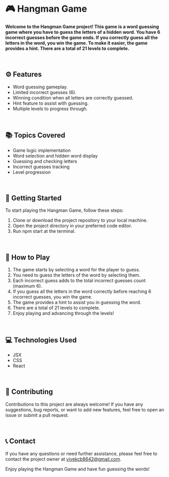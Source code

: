 # 🎮 Hangman Game

**Welcome to the Hangman Game project! This game is a word guessing game where you have to guess the letters of a hidden word. You have 6 incorrect guesses before the game ends. If you correctly guess all the letters in the word, you win the game. To make it easier, the game provides a hint. There are a total of 21 levels to complete.**

<br>

## ⚙️ Features

- Word guessing gameplay.
- Limited incorrect guesses (6).
- Winning condition when all letters are correctly guessed.
- Hint feature to assist with guessing.
- Multiple levels to progress through.

<br>

## 📚 Topics Covered

- Game logic implementation
- Word selection and hidden word display
- Guessing and checking letters
- Incorrect guesses tracking
- Level progression

<br>

## 🚀 Getting Started

To start playing the Hangman Game, follow these steps:

1. Clone or download the project repository to your local machine.
2. Open the project directory in your preferred code editor.
3. Run npm start at the terminal.

<br>

## 🎯 How to Play

1. The game starts by selecting a word for the player to guess.
2. You need to guess the letters of the word by selecting them.
3. Each incorrect guess adds to the total incorrect guesses count (maximum 6).
4. If you guess all the letters in the word correctly before reaching 6 incorrect guesses, you win the game.
5. The game provides a hint to assist you in guessing the word.
6. There are a total of 21 levels to complete.
7. Enjoy playing and advancing through the levels!

<br>

## 💻 Technologies Used

- JSX
- CSS
- React

<br>

## 🤝 Contributing

Contributions to this project are always welcome! If you have any suggestions, bug reports, or want to add new features, feel free to open an issue or submit a pull request.

<br>

## 📞 Contact

If you have any questions or need further assistance, please feel free to contact the project owner at vivekcb8642@gmail.com.

Enjoy playing the Hangman Game and have fun guessing the words!
